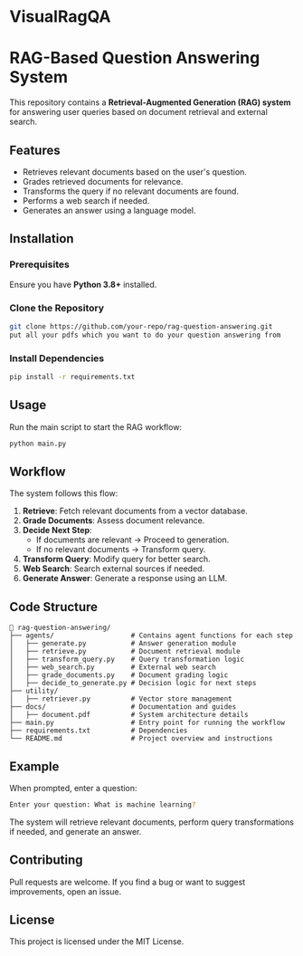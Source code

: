 # VisualRagQA

# RAG-Based Question Answering System

This repository contains a **Retrieval-Augmented Generation (RAG) system** for answering user queries based on document retrieval and external search.

## Features
- Retrieves relevant documents based on the user's question.
- Grades retrieved documents for relevance.
- Transforms the query if no relevant documents are found.
- Performs a web search if needed.
- Generates an answer using a language model.

## Installation
### Prerequisites
Ensure you have **Python 3.8+** installed.

### Clone the Repository
```bash
git clone https://github.com/your-repo/rag-question-answering.git
put all your pdfs which you want to do your question answering from
```

### Install Dependencies
```bash
pip install -r requirements.txt
```

## Usage
Run the main script to start the RAG workflow:
```bash
python main.py
```

## Workflow
The system follows this flow:
1. **Retrieve**: Fetch relevant documents from a vector database.
2. **Grade Documents**: Assess document relevance.
3. **Decide Next Step**:
   - If documents are relevant → Proceed to generation.
   - If no relevant documents → Transform query.
4. **Transform Query**: Modify query for better search.
5. **Web Search**: Search external sources if needed.
6. **Generate Answer**: Generate a response using an LLM.

## Code Structure
```plaintext
📂 rag-question-answering/
├── agents/                   # Contains agent functions for each step
│   ├── generate.py           # Answer generation module
│   ├── retrieve.py           # Document retrieval module
│   ├── transform_query.py    # Query transformation logic
│   ├── web_search.py         # External web search
│   ├── grade_documents.py    # Document grading logic
│   ├── decide_to_generate.py # Decision logic for next steps
├── utility/
│   ├── retriever.py          # Vector store management
├── docs/                     # Documentation and guides
│   ├── document.pdf          # System architecture details
├── main.py                   # Entry point for running the workflow
├── requirements.txt          # Dependencies
└── README.md                 # Project overview and instructions

```

## Example
When prompted, enter a question:
```bash
Enter your question: What is machine learning?
```
The system will retrieve relevant documents, perform query transformations if needed, and generate an answer.

## Contributing
Pull requests are welcome. If you find a bug or want to suggest improvements, open an issue.

## License
This project is licensed under the MIT License.

